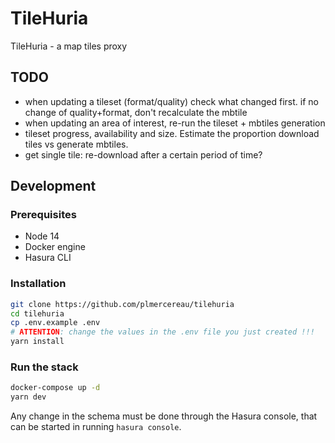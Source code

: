 # TileHuria

TileHuria - a map tiles proxy

## TODO

- when updating a tileset (format/quality) check what changed first. if no change of quality+format, don't recalculate the mbtile
- when updating an area of interest, re-run the tileset + mbtiles generation
- tileset progress, availability and size. Estimate the proportion download tiles vs generate mbtiles.
- get single tile: re-download after a certain period of time?

## Development

### Prerequisites

- Node 14
- Docker engine
- Hasura CLI

### Installation

```sh
git clone https://github.com/plmercereau/tilehuria
cd tilehuria
cp .env.example .env
# ATTENTION: change the values in the .env file you just created !!!
yarn install
```

### Run the stack

```sh
docker-compose up -d
yarn dev
```

Any change in the schema must be done through the Hasura console, that can be started in running `hasura console`.
